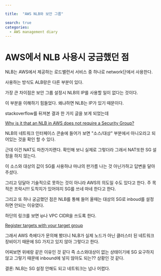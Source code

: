 ```yaml
---

title:  "AWS NLB와 보안 그룹"

search: true
categories: 
  - AWS management diary
---
```



# AWS에서 NLB 사용시 궁금했던 점

NLB는 AWS에서 제공하는 로드밸런서 서비스 중 하나로 network단에서 사용한다.

사용하는 방식도 ALB랑은 다른 부분이 있다. 

가장 큰 차이점은 보안 그룹 설정시 NLB의 IP를 사용할 일이 없다는 것이다.

이 부분을 이해하기 힘들었다. 왜냐하면 NLB는 IP가 있기 때문이다.

stackoverflow를 뒤져본 결과 한 가지 글을 보게 되었는데 

[Why is it that an NLB in AWS does not require a Security Group?](https://stackoverflow.com/questions/63235672/why-is-it-that-an-nlb-in-aws-does-not-require-a-security-group)

NLB의 네트워크 인터페이스 콘솔에 들어가 보면 "소스/대상" 부분에서 아니오라고 되어있는 것을 확인 할 수 있다. 

근데 이건 NAT도 마찬가지랜다. 확인해 보니 실제로 그렇더라 그래서 NAT또한 SG 설정을 하지 않는다.

이 소스와 대상의 값이 SG를 사용하냐 마냐의 판가름 나는 것 아닌가하고 답변을 달아 주셨다. 

그리고 덩달아 기술적으로 못하는 것이 아니라 AWS의 의도일 수도 있다고 한다. 주 목적은 프락시!!! 도착지가 있어야지 SG를 쓰네 마네 한다고 한다. 

그리고 또 하나 궁금했던 점은 NLB를 통해 들어 올때는 대상의 SG로 inboud를 설정 하면 안되는 이유였다.

하단의 링크를 보면 ip나 VPC CIDR을 쓰도록 한다. 

[Register targets with your target group](https://docs.aws.amazon.com/elasticloadbalancing/latest/network/target-group-register-targets.html)

그래서 AWS 측에다가 문의해 봤더니 NLB가 실제 노드가 아닌 클러스터 된 네트워크 장비이기 때문에 SG 가지고 있지 않아 그렇다고 한다. 

어찌보면 위에랑 같은 이유인 것 같다 즉 소스와대상이 없는 상태이기에 SG 요구하지 않고 그렇기 때문에 inbound에 넣지 않아도 되는?? 상황인 것 같다.

결론: NLB는 SG 설정 안해도 되고 네트워크는 넘나 어렵다.
